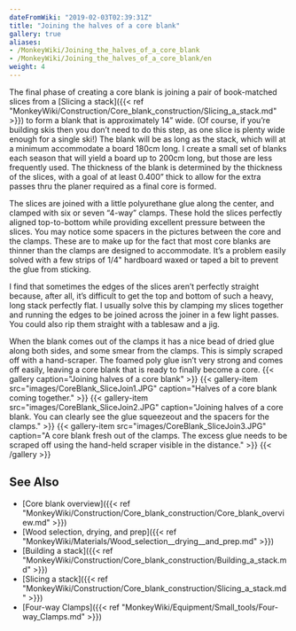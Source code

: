 ```yaml
---
dateFromWiki: "2019-02-03T02:39:31Z"
title: "Joining the halves of a core blank"
gallery: true
aliases:
- /MonkeyWiki/Joining_the_halves_of_a_core_blank
- /MonkeyWiki/Joining_the_halves_of_a_core_blank/en
weight: 4
---
```

The final phase of creating a core blank is joining a pair of book-matched slices from a [Slicing a stack]({{< ref "MonkeyWiki/Construction/Core_blank_construction/Slicing_a_stack.md" >}}) to form a blank that is approximately 14” wide. (Of course, if you’re building skis then you don’t need to do this step, as one slice is plenty wide enough for a single ski!) The blank will be as long as the stack, which will at a minimum accommodate a board 180cm long. I create a small set of blanks each season that will yield a board up to 200cm long, but those are less frequently used. The thickness of the blank is determined by the thickness of the slices, with a goal of at least 0.400” thick to allow for the extra passes thru the planer required as a final core is formed.

The slices are joined with a little polyurethane glue along the center, and clamped with six or seven “4-way” clamps. These hold the slices perfectly aligned top-to-bottom while providing excellent pressure between the slices. You may notice some spacers in the pictures between the core and the clamps. These are to make up for the fact that most core blanks are thinner than the clamps are designed to accommodate. It’s a problem easily solved with a few strips of 1/4" hardboard waxed or taped a bit to prevent the glue from sticking.

I find that sometimes the edges of the slices aren’t perfectly straight because, after all, it’s difficult to get the top and bottom of such a heavy, long stack perfectly flat. I usually solve this by clamping my slices together and running the edges to be joined across the joiner in a few light passes. You could also rip them straight with a tablesaw and a jig.

When the blank comes out of the clamps it has a nice bead of dried glue along both sides, and some smear from the clamps. This is simply scraped off with a hand-scraper. The foamed poly glue isn’t very strong and comes off easily, leaving a core blank that is ready to finally become a core.
{{< gallery  caption="Joining halves of a core blank" >}}
{{< gallery-item src="images/CoreBlank_SliceJoin1.JPG" caption="Halves of a core blank coming together." >}}
{{< gallery-item src="images/CoreBlank_SliceJoin2.JPG" caption="Joining halves of a core blank. You can clearly see the glue squeezeout and the spacers for the clamps." >}}
{{< gallery-item src="images/CoreBlank_SliceJoin3.JPG" caption="A core blank fresh out of the clamps. The excess glue needs to be scraped off using the hand-held scraper visible in the distance." >}}
{{< /gallery >}}


## See Also 
- [Core blank overview]({{< ref "MonkeyWiki/Construction/Core_blank_construction/Core_blank_overview.md" >}})
- [Wood selection, drying, and prep]({{< ref "MonkeyWiki/Materials/Wood_selection__drying__and_prep.md" >}})
- [Building a stack]({{< ref "MonkeyWiki/Construction/Core_blank_construction/Building_a_stack.md" >}})
- [Slicing a stack]({{< ref "MonkeyWiki/Construction/Core_blank_construction/Slicing_a_stack.md" >}})
- [Four-way Clamps]({{< ref "MonkeyWiki/Equipment/Small_tools/Four-way_Clamps.md" >}})




